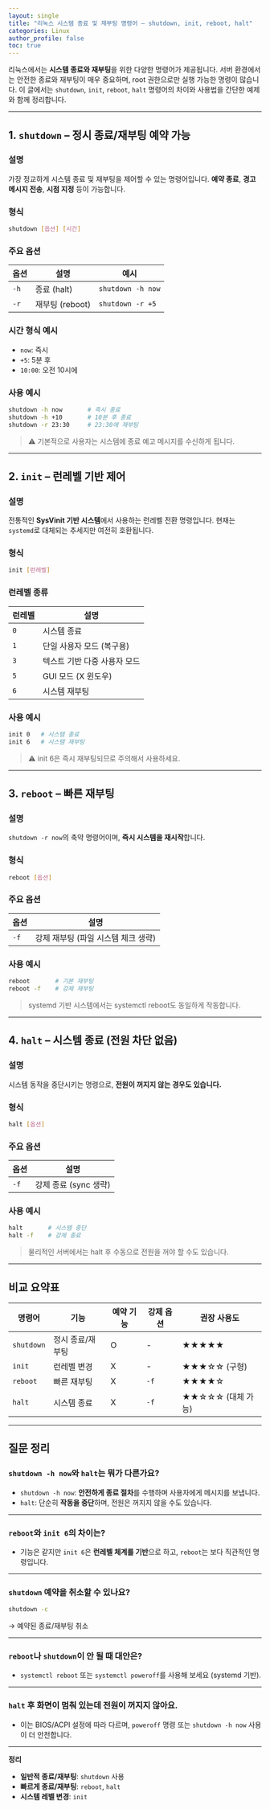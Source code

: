 ```yaml
---
layout: single
title: "리눅스 시스템 종료 및 재부팅 명령어 – shutdown, init, reboot, halt"
categories: Linux
author_profile: false
toc: true
---
```


리눅스에서는 **시스템 종료와 재부팅**을 위한 다양한 명령어가 제공됩니다. 서버 환경에서는 안전한 종료와 재부팅이 매우 중요하며, root 권한으로만 실행 가능한 명령이 많습니다. 이 글에서는 `shutdown`, `init`, `reboot`, `halt` 명령어의 차이와 사용법을 간단한 예제와 함께 정리합니다.

------

## 1. `shutdown` – 정시 종료/재부팅 예약 가능

### 설명

가장 정교하게 시스템 종료 및 재부팅을 제어할 수 있는 명령어입니다. **예약 종료**, **경고 메시지 전송**, **시점 지정** 등이 가능합니다.

### 형식

```bash
shutdown [옵션] [시간]
```

### 주요 옵션

| 옵션 | 설명            | 예시              |
| ---- | --------------- | ----------------- |
| `-h` | 종료 (halt)     | `shutdown -h now` |
| `-r` | 재부팅 (reboot) | `shutdown -r +5`  |

### 시간 형식 예시

- `now`: 즉시
- `+5`: 5분 후
- `10:00`: 오전 10시에

### 사용 예시

```bash
shutdown -h now       # 즉시 종료
shutdown -h +10       # 10분 후 종료
shutdown -r 23:30     # 23:30에 재부팅
```

> ⚠️ 기본적으로 사용자는 시스템에 종료 예고 메시지를 수신하게 됩니다.

------

## 2. `init` – 런레벨 기반 제어

### 설명

전통적인 **SysVinit 기반 시스템**에서 사용하는 런레벨 전환 명령입니다. 현재는 `systemd`로 대체되는 추세지만 여전히 호환됩니다.

### 형식

```bash
init [런레벨]
```

### 런레벨 종류

| 런레벨 | 설명                         |
| ------ | ---------------------------- |
| `0`    | 시스템 종료                  |
| `1`    | 단일 사용자 모드 (복구용)    |
| `3`    | 텍스트 기반 다중 사용자 모드 |
| `5`    | GUI 모드 (X 윈도우)          |
| `6`    | 시스템 재부팅                |

### 사용 예시

```bash
init 0   # 시스템 종료
init 6   # 시스템 재부팅
```

> ⚠️ init 6은 즉시 재부팅되므로 주의해서 사용하세요.

------

## 3. `reboot` – 빠른 재부팅

### 설명

`shutdown -r now`의 축약 명령어이며, **즉시 시스템을 재시작**합니다.

### 형식

```bash
reboot [옵션]
```

### 주요 옵션

| 옵션 | 설명                                |
| ---- | ----------------------------------- |
| `-f` | 강제 재부팅 (파일 시스템 체크 생략) |

### 사용 예시

```bash
reboot       # 기본 재부팅
reboot -f    # 강제 재부팅
```

> systemd 기반 시스템에서는 systemctl reboot도 동일하게 작동합니다.

------

## 4. `halt` – 시스템 종료 (전원 차단 없음)

### 설명

시스템 동작을 중단시키는 명령으로, **전원이 꺼지지 않는 경우도 있습니다.**

### 형식

```bash
halt [옵션]
```

### 주요 옵션

| 옵션 | 설명                  |
| ---- | --------------------- |
| `-f` | 강제 종료 (sync 생략) |

### 사용 예시

```bash
halt       # 시스템 중단
halt -f    # 강제 종료
```

> 물리적인 서버에서는 halt 후 수동으로 전원을 꺼야 할 수도 있습니다.

------

## 비교 요약표

| 명령어     | 기능             | 예약 기능 | 강제 옵션 | 권장 사용도       |
| ---------- | ---------------- | --------- | --------- | ----------------- |
| `shutdown` | 정시 종료/재부팅 | O         | -         | ★★★★★             |
| `init`     | 런레벨 변경      | X         | -         | ★★★☆☆ (구형)      |
| `reboot`   | 빠른 재부팅      | X         | `-f`      | ★★★★☆             |
| `halt`     | 시스템 종료      | X         | `-f`      | ★★☆☆☆ (대체 가능) |

------

## 질문 정리

### `shutdown -h now`와 `halt`는 뭐가 다른가요?

- `shutdown -h now`: **안전하게 종료 절차**를 수행하며 사용자에게 메시지를 보냅니다.
- `halt`: 단순히 **작동을 중단**하며, 전원은 꺼지지 않을 수도 있습니다.

------

### `reboot`와 `init 6`의 차이는?

- 기능은 같지만 `init 6`은 **런레벨 체계를 기반**으로 하고, `reboot`는 보다 직관적인 명령입니다.

------

### `shutdown` 예약을 취소할 수 있나요?

```bash
shutdown -c
```

→ 예약된 종료/재부팅 취소

------

### `reboot`나 `shutdown`이 안 될 때 대안은?

- `systemctl reboot` 또는 `systemctl poweroff`를 사용해 보세요 (systemd 기반).

------

### `halt` 후 화면이 멈춰 있는데 전원이 꺼지지 않아요.

- 이는 BIOS/ACPI 설정에 따라 다르며, `poweroff` 명령 또는 `shutdown -h now` 사용이 더 안전합니다.

------

**정리**

- **일반적 종료/재부팅**: `shutdown` 사용
- **빠르게 종료/재부팅**: `reboot`, `halt`
- **시스템 레벨 변경**: `init`

